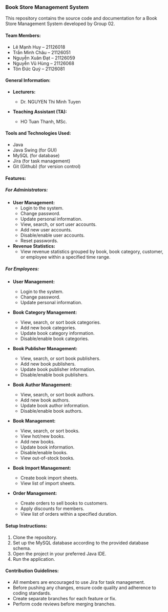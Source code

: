 
### Book Store Management System

This repository contains the source code and documentation for a Book Store Management System developed by Group 02.

#### Team Members:

-   Lê Mạnh Huy – 21126018
-   Trần Minh Châu – 21126051
-   Nguyễn Xuân Đạt – 21126059
-   Nguyễn Vũ Hùng – 21126068
-   Tôn Đức Quý – 21126081

#### General Information:

-   **Lecturers:**
    
    -   Dr. NGUYEN Thi Minh Tuyen
-   **Teaching Assistant (TA):**
    
    -   HO Tuan Thanh, MSc.

#### Tools and Technologies Used:

-   Java
-   Java Swing (for GUI)
-   MySQL (for database)
-   Jira (for task management)
-   Git (Github) (for version control)

#### Features:

##### For Administrators:

-   **User Management:**
    -   Login to the system.
    -   Change password.
    -   Update personal information.
    -   View, search, or sort user accounts.
    -   Add new user accounts.
    -   Disable/enable user accounts.
    -   Reset passwords.
-   **Revenue Statistics:**
    -   View revenue statistics grouped by book, book category, customer, or employee within a specified time range.

##### For Employees:

-   **User Management:**
    
    -   Login to the system.
    -   Change password.
    -   Update personal information.
-   **Book Category Management:**
    
    -   View, search, or sort book categories.
    -   Add new book categories.
    -   Update book category information.
    -   Disable/enable book categories.
-   **Book Publisher Management:**
    
    -   View, search, or sort book publishers.
    -   Add new book publishers.
    -   Update book publisher information.
    -   Disable/enable book publishers.
-   **Book Author Management:**
    
    -   View, search, or sort book authors.
    -   Add new book authors.
    -   Update book author information.
    -   Disable/enable book authors.
-   **Book Management:**
    
    -   View, search, or sort books.
    -   View hot/new books.
    -   Add new books.
    -   Update book information.
    -   Disable/enable books.
    -   View out-of-stock books.
-   **Book Import Management:**
    
    -   Create book import sheets.
    -   View list of import sheets.
-   **Order Management:**
    
    -   Create orders to sell books to customers.
    -   Apply discounts for members.
    -   View list of orders within a specified duration.

#### Setup Instructions:

1.  Clone the repository.
2.  Set up the MySQL database according to the provided database schema.
3.  Open the project in your preferred Java IDE.
4.  Run the application.

#### Contribution Guidelines:

-   All members are encouraged to use Jira for task management.
-   Before pushing any changes, ensure code quality and adherence to coding standards.
-   Create separate branches for each feature or fix.
-   Perform code reviews before merging branches.
